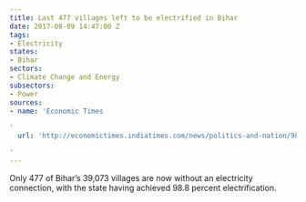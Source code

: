```yaml
---
title: Last 477 villages left to be electrified in Bihar
date: 2017-08-09 14:47:00 Z
tags:
- Electricity
states:
- Bihar
sectors:
- Climate Change and Energy
subsectors:
- Power
sources:
- name: 'Economic Times

'
  url: 'http://economictimes.indiatimes.com/news/politics-and-nation/98-8-per-cent-bihar-villages-electrified/articleshow/59931383.cms

'
---
```


Only 477 of Bihar’s 39,073 villages are now without an electricity connection, with the state having achieved 98.8 percent electrification.
